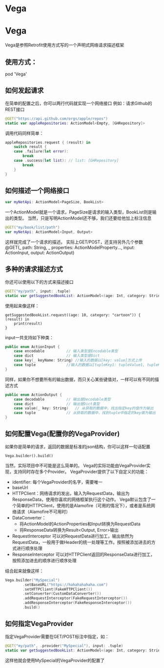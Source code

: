 # Vega
Vega
======
Vega是参照Retrofit使用方式写的一个声明式网络请求描述框架

使用方式：
------
pod 'Vega'


如何发起请求
------
在简单的配置之后，你可以两行代码就实现一个网络接口
例如：请求Github的REST接口

```swift
@GET("https://api.github.com/orgs/apple/repos")
static var appleRepositories: ActionModel<Empty, [GHRepository]>
```
调用代码同样简单：
```swift
appleRepositories.request { (result) in
	switch result {
	case .failure(let error):
		break
	case .success(let list): // list: [GHRepository]
		break
	}
}
```

如何描述一个网络接口
------
```swift
var myNetApi: ActionModel<PageSize, BookList>
```
一个ActionModel就是一个请求，PageSize是请求的输入类型，BookList则是输出的类型。
当然，只是写明ActionModel还不够，我们还要给他加上标注信息
```swift
@GET("my/book/list/path")
var myNetApi: ActionModel<Input, Output>
```
这样就完成了一个请求的描述。
实际上GET/POST，还支持另外几个参数
@GET(_ path: String, _ properties: ActionModelProperty..., input: ActionInput, output: ActionOutput)

多种的请求描述方式
------
你还可以使用以下的方式来描述接口
```swift
@GET("my/path", input: .tuple)
static var getSuggestedBookList: ActionModel<(age: Int, category: String), [Book]>
```
使用起来像这样：
```
getSuggestedBookList.request((age: 10, category: "cartoon")) { (result) in
	print(result)
}
```

input一共支持如下种类：
```swift
public enum ActionInput {
	case encodable          // 输入类型是Encodable类型
	case dict               // 输入类型是Dict
	case key(_ keyName: String) //输入的数据以[key: value]方式上传
	case tuple              //输入的数据以[tupleKey1: tupleValue1, tupleKey2: tupleValue2, ...]方式上传
}
```

同样，如果你不想要所有的输出数据，而只关心某些键值对，一样可以有不同的描述方式
```swift
public enum ActionOutput {
	case decodable          // 输出是Decodable类型
	case dict               // 输出是Dict类型
	case value(_ key: String)   // 从获取的数据中，找出指定key的值作为输出
	case tuple              // 从获取的数据中，找到tuple中指定的key做为输出
}
```

如何配置Vega(配置你的VegaProvider)
------
如果你是简单的请求，返回的数据是标准的json结构，你可以这样一句话配置
```
Vega.builder().build()
```

当然，实际项目中不可能是这么简单的。
Vega的实际功能由VegaProvider实现，支持同时存在多个Provider。
VegaProvider提供了以下自定义的功能：
- identifier: 每个VegaProvider的名字，需要唯一
- baseUrl
- HTTPClient：网络请求的发出，输入为RequestData，输出为ResponseData，使用你喜欢的网络框架执行这个动作。
    Vega默认包含了一个简单的HTTPClient，使用的是Alamofire（可用的情况下），或者是系统网络请求（Alamofire不可用时）
- DataConverter：
	- 将ActionModel的ActionProperties和Input转换为RequestData
	- 将ResponseData转换为Result<Output, Error>输出
- RequestInterceptor
	可以对RequestData进行加工，输出依然为RequestData，一般用于做Header的统一处理等工作。按照被添加进去的方式进行顺序处理
- ResponseInterceptor
	可以对HTTPClient返回的ResponseData进行加工，按照添加进去的顺序进行顺序处理

结合起来就像这样：
```swift
Vega.builder("MySpecial")
		.setBaseURL("https://hahahahahaha.com")
		.setHTTPClient(FakeHTTPClient())
		.setConverter(CustomDataConverter())
		.addRequestInterceptor(FakeRequestInterceptor())
		.addResponseInterceptor(FakeResponseInterceptor())		
		.build()  
```
	
如何指定VegaProvider
------
指定VegaProvider需要在GET/POST标注中指定，如：
```swift
@GET("my/path", .provider("MySpecial"), input: .tuple)
static var getSuggestedBookList: ActionModel<(age: Int, category: String), [Book]>
```
这样他就会使用MySpecial的VegaProvider的配置了